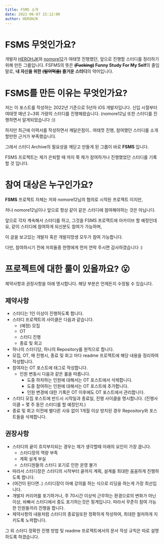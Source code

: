 ```yaml
---
title: FSMS 소개
date: 2022-06-07 15:12:00
author: HEROHJK
---
```


# FSMS 무엇인가요?
개발자 [HEROHJK](https://github.com/herohjk)와 [nomore12](https://github.com/nomore12)가 여태껏 진행했던, 앞으로 진행할 스터디를 정리하기 위해 만든 그룹입니다.
FSFMS의 뜻은 **~~(Fucking)~~ Funny Study For My Self**의 줄임말로, **내 자신을 위한 ~~(빌어먹을)~~ 즐거운 스터디**의 약어입니다.

# FSMS를 만든 이유는 무엇인가요?
저는 이 포스트를 작성하는 2022년 기준으로 5년차 iOS 개발자입니다.
신입 시절부터 여태껏 매년 2~3회 가량의 스터디를 진행해왔습니다.
(nomore12님 또한 스터디를 진행하면서 알게되었습니다 :))

하지만 최근에 이력서를 작성하면서 깨달은점이.. 여태껏 진행, 참여했던 스터디를 소개할만한 근거가 부족했습니다.

그래서 스터디 Archive의 필요성을 깨닫고 만들게 된 그룹이 바로 **FSMS** 입니다.

FSMS 프로젝트는 제가 은퇴할 때 까지 쭉 제가 참여하거나 진행했었던 스터디를 기록 할 것 입니다.

# 참여 대상은 누구인가요?
**FSMS** 프로젝트 자체는 저와 nomore12님의 협의로 시작된 프로젝트 이지만,

저나 nomore12님이나 앞으로 항상 같이 같은 스터디에 참여해야하는 것은 아닙니다.

앞으로 각자 계속해서 스터디를 하고, 그것을 FSMS 프로젝트에 아카이브 할 예정인데요, 같이 스터디에 참여하게 되신분도 참여가 가능하며,

이 글을 보고있는 개발자 혹은 개발지망생 모두가 참여 가능합니다.

다만, 참여하시기 전에 저희둘중 한명에게 먼저 연락 주시면 감사하겠습니다 :)

# 프로젝트에 대한 룰이 있을까요? 😮
제약사항과 권장사항을 아래 명시합니다.
해당 부분은 언제든지 수정될 수 있습니다.

## 제약사항
* 스터디는 1인 이상이 진행하도록 합니다.
* 스터디 프로젝트의 사이클은 다음과 같습니다.
  * (예정) 모집
  * OT
  * 스터디 진행
  * 종료 및 회고
* 하나의 스터디당, 하나의 Repository를 원칙으로 합니다.
* 모집, OT, 매 진행시, 종료 및 회고 마다 readme 프로젝트에 해당 내용을 정리하여 작성합니다.
* 참여자는 OT 포스트에 태그로 작성합니다.
  * 인원 변동시 다음과 같은 룰을 따릅니다.
    * 도중 하차하는 인원에 대해서는 OT 포스트에서 삭제합니다.
    * 도중 참여하는 인원에 대해서는 OT 포스트에 추가합니다.
    * 인원 변경에 대한 기록은 OT 이후에도 OT 포스트에서 관리합니다.
* 스터디 모집 포스트에 반드시 시작일과 종료일, 진행 사이클을 명시합니다. (진행사이클 = 몇 주 동안 스터디를 할 예정인지.)
* 종료 및 회고 이전에 별다른 사유 없이 1개월 이상 방치된 경우 Repository와 포스트들을 삭제합니다.

## 권장사항
* 스터디의 끝이 흐지부지되는 경우는 제가 생각할때 아래의 요인이 가장 큽니다.
  * 스터디장의 역량 부족
  * 계획 설계 부실
  * 스터디원들의 스터디 포기로 인한 운영 불가
* 따라서 스터디장은 스터디의 시작부터 끝까지 계획, 설계를 최대한 꼼꼼하게 진행하도록 합니다.
* (여건이 된다면..) 스터디장이 아예 강의를 하는 식으로 리딩을 하는게 가장 최선입니다.
* 개발자 커리어를 포기하거나, 주 70시간 이상씩 근무하는 환경으로의 변화가 아닌 이상, 바빠서 스터디에서 중도 포기하는것은 핑계입니다. 따라서 꾸준히 참여 가능한 인원들끼리 진행을 합니다.
* 제약사항의 내용처럼 스터디의 종료일또한 정확하게 작성하여, 최대한 철저하게 지키도록 노력합니다.

그 외 스터디 정확한 진행 방법 및 readme 프로젝트에서의 문서 작성 규칙은 따로 설명하도록 하겠습니다.